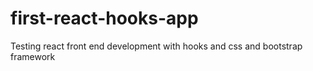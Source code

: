 # first-react-hooks-app
Testing react front end development with hooks and css and bootstrap framework

